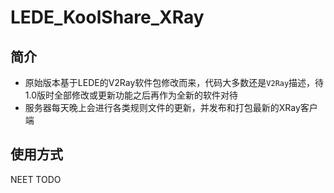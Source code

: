 # LEDE_KoolShare_XRay

## 简介
* 原始版本基于LEDE的V2Ray软件包修改而来，代码大多数还是`V2Ray`描述，待1.0版时全部修改或更新功能之后再作为全新的软件对待
* 服务器每天晚上会进行各类规则文件的更新，并发布和打包最新的XRay客户端

## 使用方式
NEET TODO
